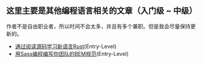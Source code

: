 #

## 这里主要是其他编程语言相关的文章（入门级 ~ 中级）

作者不是自由职业者，所以时间不会太多，并且有多个兼职。但是我会尽量保持更新的。

- [通过阅读源码学习新语言Rust](./通过敷衍式阅读源码学习新语言Rust.md)(Entry-Level)
- [用Sass编程编写你团队的BEM规范](./用Sass编程编写你团队的BEM规范.md)(Entry-Level)
